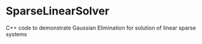 # SparseLinearSolver
C++ code to demonstrate Gaussian Elimination for solution of linear sparse systems

